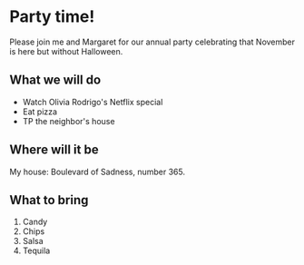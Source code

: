 # Party time!

Please join me and Margaret for our annual party celebrating that November is here but without Halloween. 

## What we will do 

- Watch Olivia Rodrigo's Netflix special
- Eat pizza
- TP the neighbor's house

## Where will it be 

My house: Boulevard of Sadness, number 365. 

## What to bring 

1. Candy
2. Chips
3. Salsa
4. Tequila 
